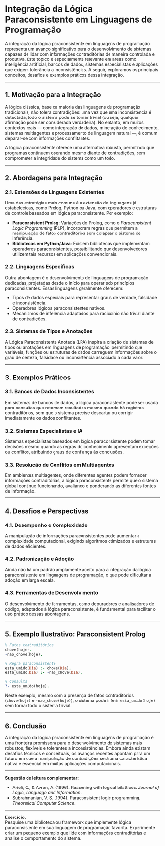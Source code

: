 # Integração da Lógica Paraconsistente em Linguagens de Programação

A integração da lógica paraconsistente em linguagens de programação representa um avanço significativo para o desenvolvimento de sistemas capazes de lidar com informações contraditórias de maneira controlada e produtiva. Este tópico é especialmente relevante em áreas como inteligência artificial, bancos de dados, sistemas especialistas e aplicações que exigem tolerância a inconsistências. A seguir, exploramos os principais conceitos, desafios e exemplos práticos dessa integração.

___

## 1. **Motivação para a Integração**

A lógica clássica, base da maioria das linguagens de programação tradicionais, não tolera contradições: uma vez que uma inconsistência é detectada, todo o sistema pode se tornar trivial (ou seja, qualquer afirmação pode ser considerada verdadeira). No entanto, em muitos contextos reais — como integração de dados, mineração de conhecimento, sistemas multiagentes e processamento de linguagem natural —, é comum deparar-se com informações conflitantes.

A lógica paraconsistente oferece uma alternativa robusta, permitindo que programas continuem operando mesmo diante de contradições, sem comprometer a integridade do sistema como um todo.

___

## 2. **Abordagens para Integração**

### 2.1. **Extensões de Linguagens Existentes**

Uma das estratégias mais comuns é a extensão de linguagens já estabelecidas, como Prolog, Python ou Java, com operadores e estruturas de controle baseados em lógica paraconsistente. Por exemplo:

- **Paraconsistent Prolog**: Variações do Prolog, como o *Paraconsistent Logic Programming* (PLP), incorporam regras que permitem a manipulação de fatos contraditórios sem colapsar o sistema de inferência.
- **Bibliotecas em Python/Java**: Existem bibliotecas que implementam operadores paraconsistentes, possibilitando que desenvolvedores utilizem tais recursos em aplicações convencionais.

### 2.2. **Linguagens Específicas**

Outra abordagem é o desenvolvimento de linguagens de programação dedicadas, projetadas desde o início para operar sob princípios paraconsistentes. Essas linguagens geralmente oferecem:

- Tipos de dados especiais para representar graus de verdade, falsidade e inconsistência.
- Operadores lógicos paraconsistentes nativos.
- Mecanismos de inferência adaptados para raciocínio não trivial diante de contradições.

### 2.3. **Sistemas de Tipos e Anotações**

A Lógica Paraconsistente Anotada (LPA) inspira a criação de sistemas de tipos ou anotações em linguagens de programação, permitindo que variáveis, funções ou estruturas de dados carreguem informações sobre o grau de certeza, falsidade ou inconsistência associado a cada valor.

___

## 3. **Exemplos Práticos**

### 3.1. **Bancos de Dados Inconsistentes**

Em sistemas de bancos de dados, a lógica paraconsistente pode ser usada para consultas que retornam resultados mesmo quando há registros contraditórios, sem que o sistema precise descartar ou corrigir imediatamente os dados conflitantes.

### 3.2. **Sistemas Especialistas e IA**

Sistemas especialistas baseados em lógica paraconsistente podem tomar decisões mesmo quando as regras do conhecimento apresentam exceções ou conflitos, atribuindo graus de confiança às conclusões.

### 3.3. **Resolução de Conflitos em Multiagentes**

Em ambientes multiagentes, onde diferentes agentes podem fornecer informações contraditórias, a lógica paraconsistente permite que o sistema global continue funcionando, avaliando e ponderando as diferentes fontes de informação.

___

## 4. **Desafios e Perspectivas**

### 4.1. **Desempenho e Complexidade**

A manipulação de informações paraconsistentes pode aumentar a complexidade computacional, exigindo algoritmos otimizados e estruturas de dados eficientes.

### 4.2. **Padronização e Adoção**

Ainda não há um padrão amplamente aceito para a integração da lógica paraconsistente em linguagens de programação, o que pode dificultar a adoção em larga escala.

### 4.3. **Ferramentas de Desenvolvimento**

O desenvolvimento de ferramentas, como depuradores e analisadores de código, adaptados à lógica paraconsistente, é fundamental para facilitar o uso prático dessas abordagens.

___

## 5. **Exemplo Ilustrativo: Paraconsistent Prolog**

```prolog
% Fatos contraditórios
chove(hoje).
-nao_chove(hoje).

% Regra paraconsistente
esta_umido(Dia) :- chove(Dia).
esta_umido(Dia) :- -nao_chove(Dia).

% Consulta
?- esta_umido(hoje).
```

Neste exemplo, mesmo com a presença de fatos contraditórios (`chove(hoje)` e `-nao_chove(hoje)`), o sistema pode inferir `esta_umido(hoje)` sem tornar todo o sistema trivial.

___

## 6. **Conclusão**

A integração da lógica paraconsistente em linguagens de programação é uma fronteira promissora para o desenvolvimento de sistemas mais robustos, flexíveis e tolerantes a inconsistências. Embora ainda existam desafios técnicos e conceituais, os avanços recentes apontam para um futuro em que a manipulação de contradições será uma característica nativa e essencial em muitas aplicações computacionais.

___

**Sugestão de leitura complementar:**  
- Arieli, O., & Avron, A. (1996). Reasoning with logical bilattices. *Journal of Logic, Language and Information*.
- Subrahmanian, V. S. (1994). Paraconsistent logic programming. *Theoretical Computer Science*.

___

**Exercício:**  
Pesquise uma biblioteca ou framework que implemente lógica paraconsistente em sua linguagem de programação favorita. Experimente criar um pequeno exemplo que lide com informações contraditórias e analise o comportamento do sistema.